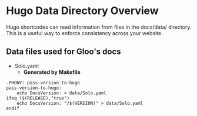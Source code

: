 # Hugo Data Directory Overview

Hugo shortcodes can read information from files in the docs/data/ directory.
This is a useful way to enforce consistency across your website.

## Data files used for Gloo's docs
- Solo.yaml
  - **Generated by Makefile**


```make
.PHONY: pass-version-to-hugo
pass-version-to-hugo:
	echo DocsVersion: > data/Solo.yaml
ifeq ($(RELEASE),"true")
	echo DocsVersion: "/$(VERSION)" > data/Solo.yaml
endif
```
